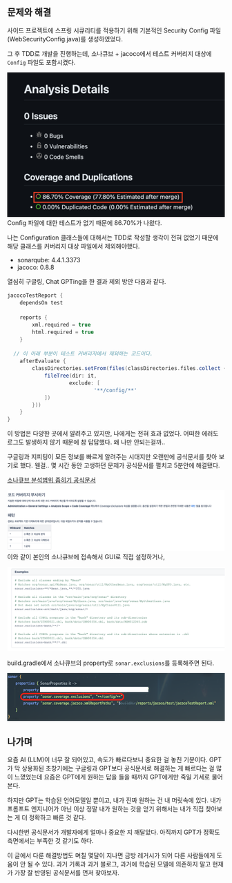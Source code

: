 ## 문제와 해결
사이드 프로젝트에 스프링 시큐리티를 적용하기 위해 기본적인 Security Config 파일(WebSecurityConfig.java)를 생성하였었다.

그 후 TDD로 개발을 진행하는데, 소나큐브 + jacoco에서 테스트 커버리지 대상에 `Config` 파일도 포함시켰다. 

![image1](./image/image1.png)
Config 파일에 대한 테스트가 없기 때문에 86.70%가 나왔다.

나는 Configuration 클래스들에 대해서는 TDD로 작성할 생각이 전혀 없었기 때문에 해당 클래스를 커버리지 대상 파일에서 제외해야했다.


- sonarqube: 4.4.1.3373
- jacoco: 0.8.8

열심히 구글링, Chat GPTing을 한 결과 제외 방안 다음과 같다.

```gradle
jacocoTestReport {
	dependsOn test

	reports {
		xml.required = true
		html.required = true
	}

  // 이 아래 부분이 테스트 커버리지에서 제외하는 코드이다.
	afterEvaluate {
		classDirectories.setFrom(files(classDirectories.files.collect {
			fileTree(dir: it,
					exclude: [
							'**/config/**'
			])
		}))
	}
}
```

이 방법은 다양한 곳에서 알려주고 있지만, 나에게는 전혀 효과 없었다. 어떠한 에러도 로그도 발생하지 않기 때문에 참 답답했다. 왜 나만 안되는걸까..

구글링과 지피팅이 모든 정보를 빠르게 알려주는 시대지만 오랜만에 공식문서를 찾아 보기로 했다.
웬걸.. 몇 시간 동안 고생하던 문제가 공식문서를 펼치고 5분안에 해결됐다.

[소나큐브 분석범위 좁히기 공식문서](https://sonarqubekr.atlassian.net/wiki/spaces/SON/pages/428055?showComments=true&showCommentArea=true#id-%EB%B6%84%EC%84%9D%EB%B2%94%EC%9C%84%EC%A2%81%ED%9E%88%EA%B8%B0-patte)

![image2](./image/image2.png)
이와 같이 본인의 소나큐브에 접속해서 GUI로 직접 설정하거나,

![image3](./image/image3.png)

build.gradle에서 소나큐브의 property로 `sonar.exclusions`를 등록해주면 된다.

![image4](./image/image4.png)

## 나가며
요즘 AI (LLM)이 너무 잘 되어있고, 속도가 빠르다보니 중요한 걸 놓친 기분이다. GPT가 막 상용화된 초창기에는 구글링과 GPT보다 공식문서로 해결하는 게 빠르다는 걸 많이 느꼈었는데 요즘은 GPT에게 원하는 답을 들을 때까지 GPT에게만 죽일 기세로 물어본다.

하지만 GPT는 학습된 언어모델일 뿐이고, 내가 진짜 원하는 건 내 머릿속에 있다. 내가 프롬프트 엔지니어가 아닌 이상 정말 내가 원하는 것을 얻기 위해서는 내가 직접 찾아보는 게 더 정확하고 빠른 것 같다.

다시한번 공식문서가 개발자에게 얼마나 중요한 지 깨달았다. 아직까지 GPT가 정확도 측면에서는 부족한 것 같기도 하다.

이 글에서 다룬 해결방법도 며칠 몇달이 지나면 금방 레거시가 되어 다른 사람들에게 도움이 안 될 수 있다. 과거 기록과 과거 블로그, 과거에 학습된 모델에 의존하지 말고 현재가 가장 잘 반영된 공식문서를 먼저 찾아보자.